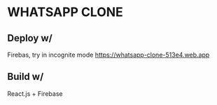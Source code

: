 # WHATSAPP CLONE

## Deploy w/ 
Firebas, try in incognite mode https://whatsapp-clone-513e4.web.app

## Build w/ 
React.js + Firebase


